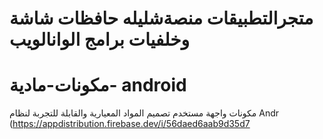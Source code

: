 # متجرالتطبيقات منصةشليله حافظات شاشة وخلفيات برامج الوانالويب 
# مكونات-مادية- android
مكونات واجهة مستخدم تصميم المواد المعيارية والقابلة للتجربة لنظام Andr
(https://appdistribution.firebase.dev/i/56daed6aab9d35d7
